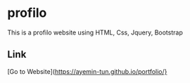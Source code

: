 # profilo

This is a profilo website using HTML, Css, Jquery, Bootstrap

 ## Link

 [Go to Website](https://ayemin-tun.github.io/portfolio/}


